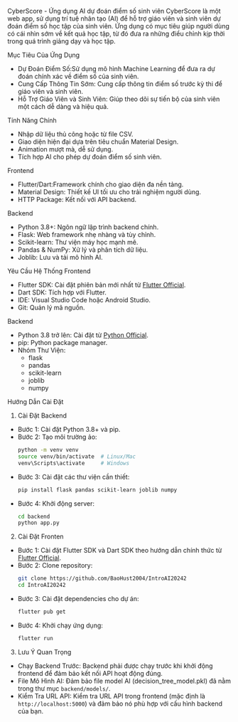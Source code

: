 CyberScore - Ứng dụng AI dự đoán điểm số sinh viên
CyberScore là một web app, sử dụng trí tuệ nhân tạo (AI) để hỗ trợ giáo viên và sinh viên dự đoán điểm số học tập của sinh viên. Ứng dụng có mục tiêu giúp người dùng có cái nhìn sớm về kết quả học tập, từ đó đưa ra những điều chỉnh kịp thời trong quá trình giảng dạy và học tập.

Mục Tiêu Của Ứng Dụng
- Dự Đoán Điểm Số:Sử dụng mô hình Machine Learning để đưa ra dự đoán chính xác về điểm số của sinh viên.
- Cung Cấp Thông Tin Sớm: Cung cấp thông tin điểm số trước kỳ thi để giáo viên và sinh viên.
- Hỗ Trợ Giáo Viên và Sinh Viên: Giúp theo dõi sự tiến bộ của sinh viên một cách dễ dàng và hiệu quả.

Tính Năng Chính
- Nhập dữ liệu thủ công hoặc từ file CSV.
- Giao diện hiện đại dựa trên tiêu chuẩn Material Design.
- Animation mượt mà, dễ sử dụng.
- Tích hợp AI cho phép dự đoán điểm số sinh viên.
  
Frontend
- Flutter/Dart:Framework chính cho giao diện đa nền tảng.
- Material Design: Thiết kế UI tối ưu cho trải nghiệm người dùng.
- HTTP Package: Kết nối với API backend.

Backend
- Python 3.8+: Ngôn ngữ lập trình backend chính.
- Flask: Web framework nhẹ nhàng và tùy chỉnh.
- Scikit-learn: Thư viện máy học mạnh mẽ.
- Pandas & NumPy: Xử lý và phân tích dữ liệu.
- Joblib: Lưu và tải mô hình AI.
  
Yêu Cầu Hệ Thống
Frontend
- Flutter SDK: Cài đặt phiên bản mới nhất từ [Flutter Official](https://flutter.dev/docs/get-started/install).
- Dart SDK: Tích hợp với Flutter.
- IDE: Visual Studio Code hoặc Android Studio.
- Git: Quản lý mã nguồn.

Backend
- Python 3.8 trở lên: Cài đặt từ [Python Official](https://www.python.org/downloads/).
- pip: Python package manager.
- Nhóm Thư Viện:
  - flask
  - pandas
  - scikit-learn
  - joblib
  - numpy

Hướng Dẫn Cài Đặt
1. Cài Đặt Backend
- Bước 1: Cài đặt Python 3.8+ và pip.
- Bước 2: Tạo môi trường ảo:
    ```bash
    python -m venv venv
    source venv/bin/activate  # Linux/Mac
    venv\Scripts\activate     # Windows
    ```
- Bước 3: Cài đặt các thư viện cần thiết:
    ```bash
    pip install flask pandas scikit-learn joblib numpy
    ```
- Bước 4: Khởi động server:
    ```bash
    cd backend
    python app.py
    ```
2. Cài Đặt Fronten
- Bước 1: Cài đặt Flutter SDK và Dart SDK theo hướng dẫn chính thức từ [Flutter Official](https://flutter.dev/docs/get-started/install).
- Bước 2: Clone repository:
    ```bash
    git clone https://github.com/BaoHust2004/IntroAI20242
    cd IntroAI20242
    ```
- Bước 3: Cài đặt dependencies cho dự án:
    ```bash
    flutter pub get
    ```
- Bước 4: Khởi chạy ứng dụng:
    ```bash
    flutter run
    ```
3. Lưu Ý Quan Trọng
- Chạy Backend Trước: Backend phải được chạy trước khi khởi động frontend để đảm bảo kết nối API hoạt động đúng.
- File Mô Hình AI: Đảm bảo file model AI (decision_tree_model.pkl) đã nằm trong thư mục `backend/models/`.
- Kiểm Tra URL API: Kiểm tra URL API trong frontend (mặc định là `http://localhost:5000`) và đảm bảo nó phù hợp với cấu hình backend của bạn.

